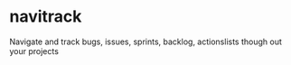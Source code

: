 # navitrack
Navigate and track bugs, issues, sprints, backlog, actionslists though out your projects
